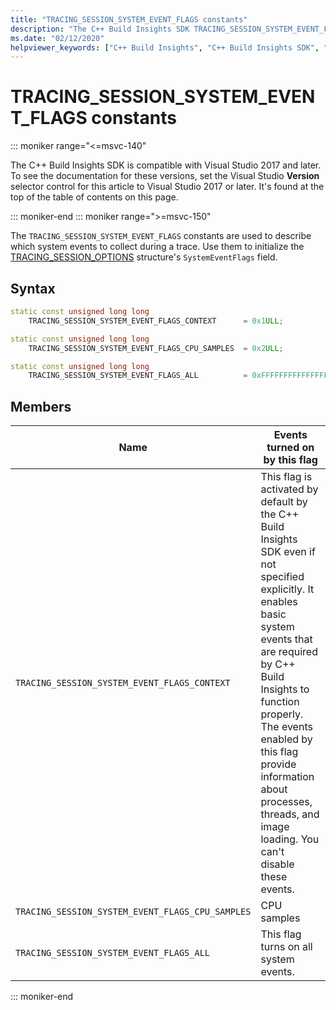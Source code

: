 ```yaml
---
title: "TRACING_SESSION_SYSTEM_EVENT_FLAGS constants"
description: "The C++ Build Insights SDK TRACING_SESSION_SYSTEM_EVENT_FLAGS constants reference."
ms.date: "02/12/2020"
helpviewer_keywords: ["C++ Build Insights", "C++ Build Insights SDK", "TRACING_SESSION_SYSTEM_EVENT_FLAGS", "throughput analysis", "build time analysis", "vcperf.exe"]
---
```

# TRACING_SESSION_SYSTEM_EVENT_FLAGS constants

::: moniker range="<=msvc-140"

The C++ Build Insights SDK is compatible with Visual Studio 2017 and later. To see the documentation for these versions, set the Visual Studio **Version** selector control for this article to Visual Studio 2017 or later. It's found at the top of the table of contents on this page.

::: moniker-end
::: moniker range=">=msvc-150"

The `TRACING_SESSION_SYSTEM_EVENT_FLAGS` constants are used to describe which system events to collect during a trace. Use them to initialize the [TRACING_SESSION_OPTIONS](tracing-session-options-struct.md) structure's `SystemEventFlags` field.

## Syntax

```cpp
static const unsigned long long
    TRACING_SESSION_SYSTEM_EVENT_FLAGS_CONTEXT      = 0x1ULL;

static const unsigned long long
    TRACING_SESSION_SYSTEM_EVENT_FLAGS_CPU_SAMPLES  = 0x2ULL;

static const unsigned long long
    TRACING_SESSION_SYSTEM_EVENT_FLAGS_ALL          = 0xFFFFFFFFFFFFFFFFULL;
```

## Members

| Name | Events turned on by this flag |
|--|--|
| `TRACING_SESSION_SYSTEM_EVENT_FLAGS_CONTEXT` | This flag is activated by default by the C++ Build Insights SDK even if not specified explicitly. It enables basic system events that are required by C++ Build Insights to function properly. The events enabled by this flag provide information about processes, threads, and image loading. You can't disable these events. |
| `TRACING_SESSION_SYSTEM_EVENT_FLAGS_CPU_SAMPLES` | CPU samples |
| `TRACING_SESSION_SYSTEM_EVENT_FLAGS_ALL` | This flag turns on all system events. |

::: moniker-end

